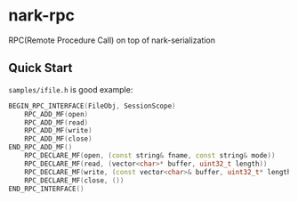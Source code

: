 nark-rpc
========

RPC(Remote Procedure Call) on top of nark-serialization

## Quick Start
`samples/ifile.h` is good example:
```c++
BEGIN_RPC_INTERFACE(FileObj, SessionScope)
    RPC_ADD_MF(open)
    RPC_ADD_MF(read)
    RPC_ADD_MF(write)
    RPC_ADD_MF(close)
END_RPC_ADD_MF()
    RPC_DECLARE_MF(open, (const string& fname, const string& mode))
    RPC_DECLARE_MF(read, (vector<char>* buffer, uint32_t length))
    RPC_DECLARE_MF(write, (const vector<char>& buffer, uint32_t* length))
    RPC_DECLARE_MF(close, ())
END_RPC_INTERFACE()
```
